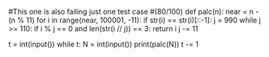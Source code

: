 #This one is also failing just one test case
#(80/100)
def palc(n):
    near = n - (n % 11)
    for i in range(near, 100001, -11):
        if str(i) == str(i)[::-1]:
            j = 990
            while j >= 110:
                if i % j == 0 and len(str(i // j)) == 3:
                    return i
                j -= 11

t = int(input())
while t:
    N  = int(input())
    print(palc(N))
    t -= 1
